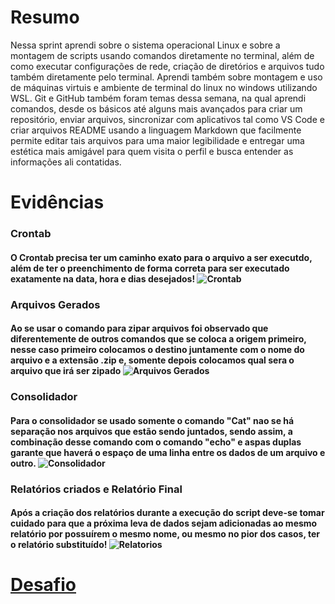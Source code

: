 # Resumo
Nessa sprint aprendi sobre o sistema operacional Linux e sobre a montagem de scripts usando comandos diretamente no terminal, além de como executar configurações de rede, criação de diretórios e arquivos tudo também diretamente pelo terminal. Aprendi também sobre montagem e uso de máquinas virtuis e ambiente de terminal do linux no windows utilizando WSL.
Git e GitHub também foram temas dessa semana, na qual aprendi comandos, desde os básicos até alguns mais avançados para criar um repositório, enviar arquivos, sincronizar com aplicativos tal como VS Code e criar arquivos README usando a linguagem Markdown que facilmente permite editar tais arquivos para uma maior legibilidade e entregar uma estética mais amigável para quem visita o perfil e busca entender as informações ali contatidas.

# Evidências

### Crontab 
#### O Crontab precisa ter um caminho exato para o arquivo a ser executdo, além de ter o preenchimento de forma correta para ser executado exatamente na data, hora e dias desejados! ![Crontab](/sprint1/evidencias/crontab.png)

### Arquivos Gerados
#### Ao se usar o comando para zipar arquivos foi observado que diferentemente de outros comandos que se coloca a origem primeiro, nesse caso primeiro colocamos o destino juntamente com o nome do arquivo e a extensão .zip e, somente depois colocamos qual sera o arquivo que irá ser zipado ![Arquivos Gerados](https://github.com/guidonadon/Compass-scholarship/blob/e151a8f97cd57c08bf5edf4d6841b5a747bc70a2/Sprint%201/evidencias/arquivos%20gerados.png)

### Consolidador
#### Para o consolidador se usado somente o comando "Cat" nao se há separação nos arquivos que estão sendo juntados, sendo assim, a combinação desse comando com o comando "echo" e aspas duplas garante que haverá o espaço de uma linha entre os dados de um arquivo e outro. ![Consolidador](https://github.com/guidonadon/Compass-scholarship/blob/e151a8f97cd57c08bf5edf4d6841b5a747bc70a2/Sprint%201/evidencias/Consolidador.png)

### Relatórios criados e Relatório Final 
#### Após a criação dos relatórios durante a execução do script deve-se tomar cuidado para que a próxima leva de dados sejam adicionadas ao mesmo relatório por possuírem o mesmo nome, ou mesmo no pior dos casos, ter o relatório substituído! ![Relatorios](https://github.com/guidonadon/Compass-scholarship/blob/e151a8f97cd57c08bf5edf4d6841b5a747bc70a2/Sprint%201/evidencias/relatorios%20criados%20e%20relatorio%20final.png)

# __[Desafio](https://github.com/guidonadon/PB-Guilherme_Donadon/tree/8b7d74d208fd0640d8544d1fe4d665a7153842fa/Sprint%201/desafio)__
